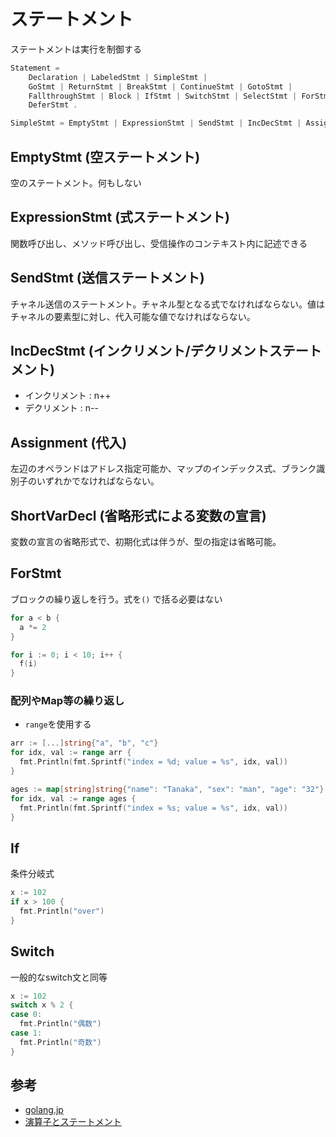 # ステートメント

ステートメントは実行を制御する

```go
Statement =
    Declaration | LabeledStmt | SimpleStmt |
    GoStmt | ReturnStmt | BreakStmt | ContinueStmt | GotoStmt |
    FallthroughStmt | Block | IfStmt | SwitchStmt | SelectStmt | ForStmt |
    DeferStmt .

SimpleStmt = EmptyStmt | ExpressionStmt | SendStmt | IncDecStmt | Assignment | ShortVarDecl .
```

## EmptyStmt (空ステートメント)

空のステートメント。何もしない

## ExpressionStmt (式ステートメント)

関数呼び出し、メソッド呼び出し、受信操作のコンテキスト内に記述できる

## SendStmt (送信ステートメント)

チャネル送信のステートメント。チャネル型となる式でなければならない。値はチャネルの要素型に対し、代入可能な値でなければならない。

## IncDecStmt (インクリメント/デクリメントステートメント)

- インクリメント : n++
- デクリメント : n--

## Assignment (代入)

左辺のオペランドはアドレス指定可能か、マップのインデックス式、ブランク識別子のいずれかでなければならない。

## ShortVarDecl (省略形式による変数の宣言)

変数の宣言の省略形式で、初期化式は伴うが、型の指定は省略可能。

## ForStmt

ブロックの繰り返しを行う。式を`()` で括る必要はない

```go
for a < b {
  a *= 2
}

for i := 0; i < 10; i++ {
  f(i)
}
```

### 配列やMap等の繰り返し

- `range`を使用する

```go
arr := [...]string{"a", "b", "c"}
for idx, val := range arr {
  fmt.Println(fmt.Sprintf("index = %d; value = %s", idx, val))
}
```

```go
ages := map[string]string{"name": "Tanaka", "sex": "man", "age": "32"}
for idx, val := range ages {
  fmt.Println(fmt.Sprintf("index = %s; value = %s", idx, val))
}
```

## If

条件分岐式

```go
x := 102
if x > 100 {
  fmt.Println("over")
}
```

## Switch

一般的なswitch文と同等

```go
x := 102
switch x % 2 {
case 0:
  fmt.Println("偶数")
case 1:
  fmt.Println("奇数")
}
```

## 参考

- [golang.jp](http://golang.jp/go_spec#Statements)
- [演算子とステートメント](https://text.baldanders.info/golang/operators-and-statements/)
